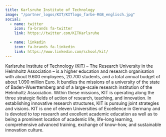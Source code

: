 ```yaml
---
title: Karlsruhe Institute of Technology
image: "/partner_logos/KIT/KITlogo_farbe-RGB_englisch.jpg"
social:
  - name: twitter
    icon: fa-brands fa-twitter
    link: https://twitter.com/KITKarlsruhe

  - name: linkedin
    icon: fa-brands fa-linkedin
    link: https://www.linkedin.com/school/kit/  
---
```


Karlsruhe Institute of Technology (KIT) – The Research University in the Helmholtz Association – is a higher education and research organisation with about 9.600 employees, 20.700 students, and a total annual budget of about 1.090 million Euro. It bundles the missions of a university of the state of Baden-Wuerttemberg and of a large-scale research institution of the Helmholtz Association. Within these missions, KIT is operating along the three strategic fields of action of research, teaching, and innovation. In establishing innovative research structures, KIT is pursuing joint strategies and visions. KIT is one of eleven Universities of Excellence in Germany and is devoted to top research and excellent academic education as well as to being a prominent location of academic life, life-long learning, comprehensive advanced training, exchange of know-how, and sustainable innovation culture.
